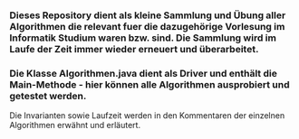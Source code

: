 ### Dieses Repository dient als kleine Sammlung und Übung aller Algorithmen die relevant fuer die dazugehörige Vorlesung im Informatik Studium waren bzw. sind. Die Sammlung wird im Laufe der Zeit immer wieder erneuert und überarbeitet.

### Die Klasse Algorithmen.java dient als Driver und enthält die Main-Methode - hier können alle Algorithmen ausprobiert und getestet werden.

Die Invarianten sowie Laufzeit werden in den Kommentaren der einzelnen Algorithmen erwähnt und erläutert.
